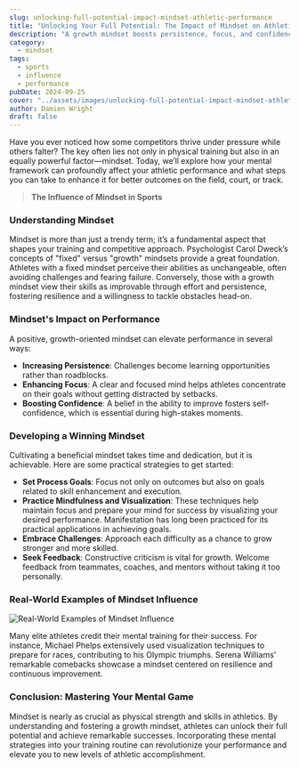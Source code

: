 ```yaml
---
slug: unlocking-full-potential-impact-mindset-athletic-performance
title: "Unlocking Your Full Potential: The Impact of Mindset on Athletic Performance"
description: "A growth mindset boosts persistence, focus, and confidence, unlocking your full potential. Embrace challenges and incorporate mental strategies to excel."
category:
  - mindset
tags:
  - sports
  - influence
  - performance
pubDate: 2024-09-25
cover: "../assets/images/unlocking-full-potential-impact-mindset-athletic-performance.webp"
author: Damien Wright
draft: false
---
```


Have you ever noticed how some competitors thrive under pressure while others falter? The key often lies not only in physical training but also in an equally powerful factor—mindset. Today, we’ll explore how your mental framework can profoundly affect your athletic performance and what steps you can take to enhance it for better outcomes on the field, court, or track.

> **The Influence of Mindset in Sports**

### Understanding Mindset

Mindset is more than just a trendy term; it’s a fundamental aspect that shapes your training and competitive approach. Psychologist Carol Dweck’s concepts of "fixed" versus "growth" mindsets provide a great foundation. Athletes with a fixed mindset perceive their abilities as unchangeable, often avoiding challenges and fearing failure. Conversely, those with a growth mindset view their skills as improvable through effort and persistence, fostering resilience and a willingness to tackle obstacles head-on.

### Mindset's Impact on Performance

A positive, growth-oriented mindset can elevate performance in several ways:
- **Increasing Persistence**: Challenges become learning opportunities rather than roadblocks.
- **Enhancing Focus**: A clear and focused mind helps athletes concentrate on their goals without getting distracted by setbacks.
- **Boosting Confidence**: A belief in the ability to improve fosters self-confidence, which is essential during high-stakes moments.

### Developing a Winning Mindset

Cultivating a beneficial mindset takes time and dedication, but it is achievable. Here are some practical strategies to get started:
- **Set Process Goals**: Focus not only on outcomes but also on goals related to skill enhancement and execution.
- **Practice Mindfulness and Visualization**: These techniques help maintain focus and prepare your mind for success by visualizing your desired performance. Manifestation has long been practiced for its practical applications in achieving goals.
- **Embrace Challenges**: Approach each difficulty as a chance to grow stronger and more skilled.
- **Seek Feedback**: Constructive criticism is vital for growth. Welcome feedback from teammates, coaches, and mentors without taking it too personally.

### Real-World Examples of Mindset Influence

<img src="/images/posts/michael-phelps.webp" alt="Real-World Examples of Mindset Influence"/>

Many elite athletes credit their mental training for their success. For instance, Michael Phelps extensively used visualization techniques to prepare for races, contributing to his Olympic triumphs. Serena Williams' remarkable comebacks showcase a mindset centered on resilience and continuous improvement.

### Conclusion: Mastering Your Mental Game
Mindset is nearly as crucial as physical strength and skills in athletics. By understanding and fostering a growth mindset, athletes can unlock their full potential and achieve remarkable successes. Incorporating these mental strategies into your training routine can revolutionize your performance and elevate you to new levels of athletic accomplishment.

